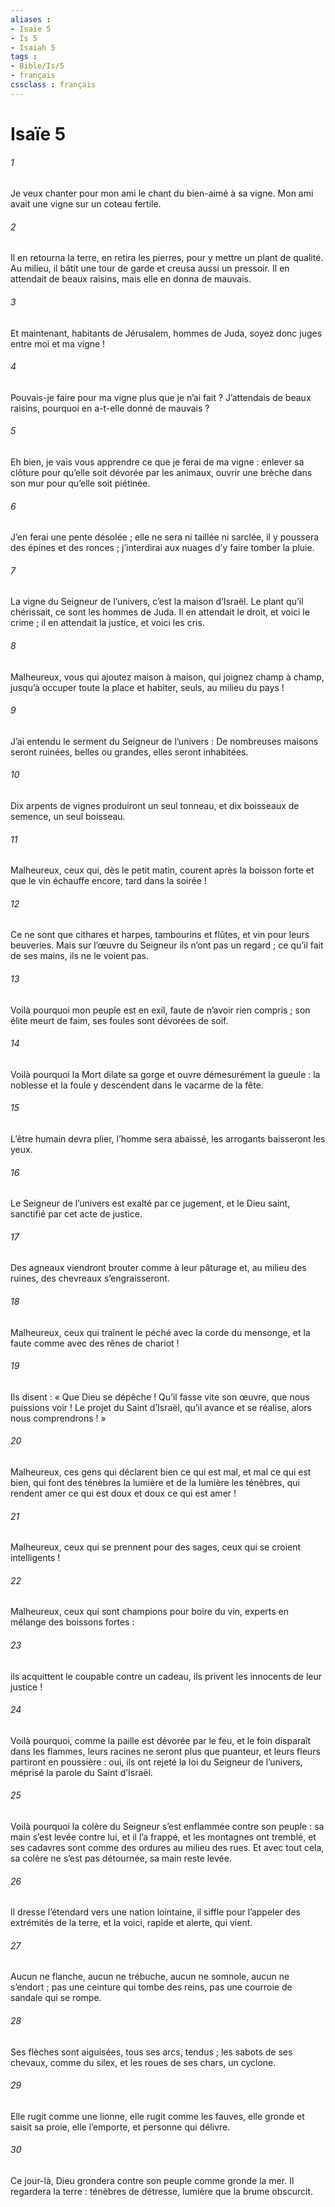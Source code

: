 ```yaml
---
aliases : 
- Isaïe 5
- Is 5
- Isaiah 5
tags : 
- Bible/Is/5
- français
cssclass : français
---
```


# Isaïe 5

###### 1
Je veux chanter pour mon ami
le chant du bien-aimé à sa vigne.
Mon ami avait une vigne
sur un coteau fertile.
###### 2
Il en retourna la terre, en retira les pierres,
pour y mettre un plant de qualité.
Au milieu, il bâtit une tour de garde
et creusa aussi un pressoir.
Il en attendait de beaux raisins,
mais elle en donna de mauvais.
###### 3
Et maintenant, habitants de Jérusalem, hommes de Juda,
soyez donc juges entre moi et ma vigne !
###### 4
Pouvais-je faire pour ma vigne
plus que je n’ai fait ?
J’attendais de beaux raisins,
pourquoi en a-t-elle donné de mauvais ?
###### 5
Eh bien, je vais vous apprendre
ce que je ferai de ma vigne :
enlever sa clôture
pour qu’elle soit dévorée par les animaux,
ouvrir une brèche dans son mur
pour qu’elle soit piétinée.
###### 6
J’en ferai une pente désolée ;
elle ne sera ni taillée ni sarclée,
il y poussera des épines et des ronces ;
j’interdirai aux nuages
d’y faire tomber la pluie.
###### 7
La vigne du Seigneur de l’univers,
c’est la maison d’Israël.
Le plant qu’il chérissait,
ce sont les hommes de Juda.
Il en attendait le droit,
et voici le crime ;
il en attendait la justice,
et voici les cris.
###### 8
Malheureux, vous qui ajoutez maison à maison,
qui joignez champ à champ,
jusqu’à occuper toute la place
et habiter, seuls, au milieu du pays !
###### 9
J’ai entendu le serment du Seigneur de l’univers :
De nombreuses maisons seront ruinées,
belles ou grandes, elles seront inhabitées.
###### 10
Dix arpents de vignes produiront un seul tonneau,
et dix boisseaux de semence, un seul boisseau.
###### 11
Malheureux, ceux qui, dès le petit matin,
courent après la boisson forte
et que le vin échauffe encore,
tard dans la soirée !
###### 12
Ce ne sont que cithares et harpes,
tambourins et flûtes,
et vin pour leurs beuveries.
Mais sur l’œuvre du Seigneur
ils n’ont pas un regard ;
ce qu’il fait de ses mains,
ils ne le voient pas.
###### 13
Voilà pourquoi mon peuple est en exil,
faute de n’avoir rien compris ;
son élite meurt de faim,
ses foules sont dévorées de soif.
###### 14
Voilà pourquoi la Mort dilate sa gorge
et ouvre démesurément la gueule :
la noblesse et la foule y descendent
dans le vacarme de la fête.
###### 15
L’être humain devra plier,
l’homme sera abaissé,
les arrogants baisseront les yeux.
###### 16
Le Seigneur de l’univers
est exalté par ce jugement,
et le Dieu saint,
sanctifié par cet acte de justice.
###### 17
Des agneaux viendront brouter
comme à leur pâturage
et, au milieu des ruines,
des chevreaux s’engraisseront.
###### 18
Malheureux, ceux qui traînent le péché
avec la corde du mensonge,
et la faute
comme avec des rênes de chariot !
###### 19
Ils disent : « Que Dieu se dépêche !
Qu’il fasse vite son œuvre,
que nous puissions voir !
Le projet du Saint d’Israël,
qu’il avance et se réalise,
alors nous comprendrons ! »
###### 20
Malheureux, ces gens qui déclarent bien ce qui est mal,
et mal ce qui est bien,
qui font des ténèbres la lumière
et de la lumière les ténèbres,
qui rendent amer ce qui est doux
et doux ce qui est amer !
###### 21
Malheureux, ceux qui se prennent pour des sages,
ceux qui se croient intelligents !
###### 22
Malheureux, ceux qui sont champions pour boire du vin,
experts en mélange des boissons fortes :
###### 23
ils acquittent le coupable contre un cadeau,
ils privent les innocents de leur justice !
###### 24
Voilà pourquoi, comme la paille est dévorée par le feu,
et le foin disparaît dans les flammes,
leurs racines ne seront plus que puanteur,
et leurs fleurs partiront en poussière :
oui, ils ont rejeté la loi du Seigneur de l’univers,
méprisé la parole du Saint d’Israël.
###### 25
Voilà pourquoi la colère du Seigneur
s’est enflammée contre son peuple :
sa main s’est levée contre lui,
et il l’a frappé,
et les montagnes ont tremblé,
et ses cadavres sont comme des ordures au milieu des rues.
Et avec tout cela, sa colère ne s’est pas détournée,
sa main reste levée.
###### 26
Il dresse l’étendard vers une nation lointaine,
il siffle pour l’appeler des extrémités de la terre,
et la voici, rapide et alerte,
qui vient.
###### 27
Aucun ne flanche, aucun ne trébuche,
aucun ne somnole, aucun ne s’endort ;
pas une ceinture qui tombe des reins,
pas une courroie de sandale qui se rompe.
###### 28
Ses flèches sont aiguisées,
tous ses arcs, tendus ;
les sabots de ses chevaux, comme du silex,
et les roues de ses chars, un cyclone.
###### 29
Elle rugit comme une lionne,
elle rugit comme les fauves,
elle gronde et saisit sa proie,
elle l’emporte, et personne qui délivre.
###### 30
Ce jour-là, Dieu grondera contre son peuple
comme gronde la mer.
Il regardera la terre : ténèbres de détresse,
lumière que la brume obscurcit.
